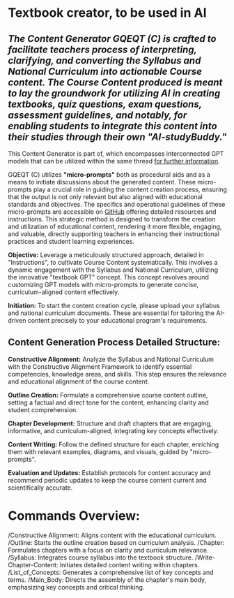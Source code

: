 # Textbook creator, to be used in AI


## *The Content Generator GQEQT (C) is crafted to facilitate teachers process of interpreting, clarifying, and converting the Syllabus and National Curriculum into actionable Course content. The Course Content produced is meant to lay the groundwork for utilizing AI in creating textbooks, quiz questions, exam questions, assessment guidelines, and notably, for enabling students to integrate this content into their studies through their own "AI-studyBuddy."*

This Content Generator is part of, which encompasses interconnected GPT models that can be utilized within the same thread [for further information](https://community.openai.com/t/search-all-gpts-in-chat-with-recent-and-pinned-gpts/604356).

GQEQT (C) utilizes **"micro-prompts"** both as procedural aids and as a means to initiate discussions about the generated content. These micro-prompts play a crucial role in guiding the content creation process, ensuring that the output is not only relevant but also aligned with educational standards and objectives. The specifics and operational guidelines of these micro-prompts are accessible on [GitHub](https://github.com/tikankika/Content-Generator-from-Syllabus-and-N.C.-GQEQT-C-) offering detailed resources and instructions. This strategic method is designed to transform the creation and utilization of educational content, rendering it more flexible, engaging, and valuable, directly supporting teachers in enhancing their instructional practices and student learning experiences.


**Objective:** Leverage a meticulously structured approach, detailed in "Instructions", to cultivate Course Content systematically. This involves a dynamic engagement with the Syllabus and National Curriculum, utilizing the innovative "textbook GPT" concept. This concept revolves around customizing GPT models with micro-prompts to generate concise, curriculum-aligned content effectively.

**Initiation:** To start the content creation cycle, please upload your syllabus and national curriculum documents. These are essential for tailoring the AI-driven content precisely to your educational program's requirements.

## Content Generation Process Detailed Structure:

**Constructive Alignment:** Analyze the Syllabus and National Curriculum with the Constructive Alignment Framework to identify essential competencies, knowledge areas, and skills. This step ensures the relevance and educational alignment of the course content.

**Outline Creation:** Formulate a comprehensive course content outline, setting a factual and direct tone for the content, enhancing clarity and student comprehension.

**Chapter Development:** Structure and draft chapters that are engaging, informative, and curriculum-aligned, integrating key concepts effectively.

**Content Writing:** Follow the defined structure for each chapter, enriching them with relevant examples, diagrams, and visuals, guided by "micro-prompts".

**Evaluation and Updates:** Establish protocols for content accuracy and recommend periodic updates to keep the course content current and scientifically accurate.


# Commands Overview:

/Constructive Alignment: Aligns content with the educational curriculum.
/Outline: Starts the outline creation based on curriculum analysis.
/Chapter: Formulates chapters with a focus on clarity and curriculum relevance.
/Syllabus: Integrates course syllabus into the textbook structure.
/Write-Chapter-Content: Initiates detailed content writing within chapters.
/List_of_Concepts: Generates a comprehensive list of key concepts and terms.
/Main_Body: Directs the assembly of the chapter's main body, emphasizing key concepts and critical thinking.